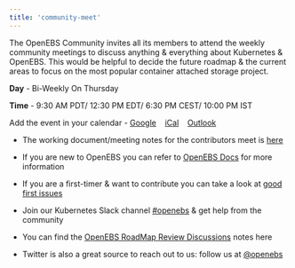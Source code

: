 ```yaml
---
title: 'community-meet'
---
```


The OpenEBS Community invites all its members to attend the weekly community meetings to discuss anything & everything about Kubernetes & OpenEBS. This would be helpful to decide the future roadmap & the current areas to focus on the most popular container attached storage project. 

**Day** - Bi-Weekly On Thursday

**Time** - 9:30 AM PDT/ 12:30 PM EDT/ 6:30 PM CEST/ 10:00 PM IST

Add the event in your calendar - [Google](https://calendar.google.com/event?action=TEMPLATE&tmeid=ZHNxaGo5ZDA0NHVnOXUyZ2I2aG5xbjJmMGtfMjAyMDA5MTdUMTYzMDAwWiBvcGVuZWJzQG0&tmsrc=openebs%40gmail.com&scp=ALL) &nbsp;&nbsp;   [iCal](/meeting-86534111953.ics) &nbsp;&nbsp;   [Outlook](/meeting-86534111953.ics)


- The working document/meeting notes for the contributors meet is [here](https://docs.google.com/document/d/1i1OAMWAG40ymmV7c3QiqCl6rBrhm6nEdsgJcsxkVxLw/edit)

- If you are new to OpenEBS you can refer to [OpenEBS Docs](https://docs.openebs.io/) for more information

- If you are a  first-timer & want to contribute you can take a look at [good first issues](https://github.com/openebs/openebs/issues?q=is%3Aissue+is%3Aopen+label%3A%22good+first+issue%22)

- Join our Kubernetes Slack channel [#openebs](https://kubernetes.slack.com/messages/openebs) & get help from the community

- You can find the [OpenEBS RoadMap Review Discussions](https://hackmd.io/S_P-3obgTlO5sBbQYgKbRQ?view) notes here

- Twitter is also a great source to reach out to us: follow us at [@openebs](https://twitter.com/openebs)
